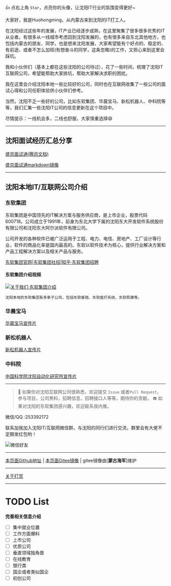 :+1: 点右上角 `Star`，点亮你的头像，让沈阳IT行业的氛围变得更好~

大家好，我是Huohongming，从内蒙古来到沈阳的IT打工人。

在沈阳经过这些年的发展，IT产业已经逐步成熟，在这里聚集了很多很多优秀的IT从业者。有很多从一线城市考虑回到沈阳发展的，也有很多来自东北其他地方，也包括内蒙古的朋友、同学，也是想来沈阳发展，大家希望能有个好点的、稳定的、有前途、或者不怎么加班(有想奋斗的同学，这条忽略)的工作，又担心来到这里会踩坑。

我和小伙伴们（基本上都在这些沈阳的公司待过），花了一些时间，梳理了沈阳IT互联网公司，希望能帮助大家排坑，帮助大家解决求职的困扰。

我在这里会介绍沈阳本地一些比较好的公司，同时也在互联网收集了一些公司的面试心得和公司任职体验供小伙伴们参考。

当然，沈阳不乏一些好的公司，比如东软集团、华晨宝马、新松机器人、中科院等等，我们汇集一些沈阳IT公司的信息更新在这个项目中。

尽情提示：一线机会多，二线也舒服，大家慎重选择😄

----

## 沈阳面试经历汇总分享

[盛京面试通(腾讯文档)](https://docs.qq.com/sheet/DV3piSGFDYXhkcERL?tab=BB08J2&_t=1626881355586)

[盛京面试通markdown镜像](./interviews/盛京面试通.md)

----

## 沈阳本地IT/互联网公司介绍

### 东软集团

东软集团是中国领先的IT解决方案与服务供应商，是上市企业，股票代码600718。公司成立于1991年，前身为东北大学下属的沈阳东大开发软件系统股份有限公司和沈阳东大阿尔派软件有限公司。

公司开发的各种软件已被广泛运用于工程、电力、电信、房地产、工厂设计等行业，软件的商品化率是国内最高的。东软以软件技术为核心，提供行业解决方案和产品工程解决方案以及相关产品与服务。

[东软集团官网](https://www.neusoft.com/cn/)|[东软集团社招](https://talents.neusoft.com/webdesign/homepage.do?noclear=yes)|[知乎·东软集团招聘](https://www.zhihu.com/search?type=content&q=%E4%B8%9C%E8%BD%AF%E9%9B%86%E5%9B%A2%20%E6%B2%88%E9%98%B3)

#### 东软集团介绍视频

[![关于我们·东软集团介绍](https://i1.hdslb.com/bfs/archive/74cd6f9107ff2cf95490f015ba3916cf79a81e66.jpg@320w_200h_1c.webp)](https://www.bilibili.com/video/BV16y4y1r7r9?from=search&seid=10934766587646264218)

    沈阳本地的东软集团有多家子公司，包括东软睿驰、东软医疗系统、东软熙康等。

### 华晨宝马

[华晨宝马宣传片](https://www.bilibili.com/video/BV1Ko4y117qb)

### 新松机器人

[新松机器人宣传片](https://www.bilibili.com/video/BV1Hv411x7bv)

### 中科院

[中国科学院沈阳自动化研究所宣传片](https://www.bilibili.com/video/BV19Z4y1u7rK)

----

> :lollipop: 如果你对沈阳互联网公司很熟悉，欢迎提交 `Issue` 或者`Pull Request`，参与项目，公司黑料，招聘信息，招聘接口人等等，期待你的贡献。
> :phone: 如果对沈阳的东软集团感兴趣，欢迎联系我内推。

微信/QQ :253392172

联系加我加入沈阳IT/互联网微信群，与沈阳的同行们进行交流，群里会有大佬不定期发红包哟！

![微信好友](./images/weixin_contact.jpg)

----

[本页面Github地址](https://github.com/hmhuo/Shenyang-IT) | [本页面Gitee镜像](https://gitee.com/BaldLeague/Shenyang-IT) | gitee镜像由[**蒙古海军**]维护

----

[关于打赏](./donate.md)

----

# TODO List

**完善相关信息介绍**

- [ ] 集中就业位置
- [ ] 工作方面爆料
- [ ] 上市公司
- [ ] 优质公司
- [ ] 垂直领域独角兽
- [ ] 在线教育
- [ ] 银行类
- [ ] 国企或者类似国企
- [ ] 初创公司
